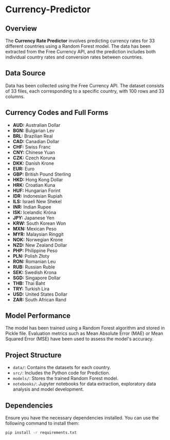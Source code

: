 # Currency-Predictor

## Overview
The **Currency Rate Predictor** involves predicting currency rates for 33 different countries using a Random Forest model. The data has been extracted from the Free Currency API, and the prediction includes both individual country rates and conversion rates between countries.

## Data Source
Data has been collected using the Free Currency API. The dataset consists of 33 files, each corresponding to a specific country, with 100 rows and 33 columns. 

## Currency Codes and Full Forms
- **AUD:** Australian Dollar
- **BGN:** Bulgarian Lev
- **BRL:** Brazilian Real
- **CAD:** Canadian Dollar
- **CHF:** Swiss Franc
- **CNY:** Chinese Yuan
- **CZK:** Czech Koruna
- **DKK:** Danish Krone
- **EUR:** Euro
- **GBP:** British Pound Sterling
- **HKD:** Hong Kong Dollar
- **HRK:** Croatian Kuna
- **HUF:** Hungarian Forint
- **IDR:** Indonesian Rupiah
- **ILS:** Israeli New Shekel
- **INR:** Indian Rupee
- **ISK:** Icelandic Króna
- **JPY:** Japanese Yen
- **KRW:** South Korean Won
- **MXN:** Mexican Peso
- **MYR:** Malaysian Ringgit
- **NOK:** Norwegian Krone
- **NZD:** New Zealand Dollar
- **PHP:** Philippine Peso
- **PLN:** Polish Złoty
- **RON:** Romanian Leu
- **RUB:** Russian Ruble
- **SEK:** Swedish Krona
- **SGD:** Singapore Dollar
- **THB:** Thai Baht
- **TRY:** Turkish Lira
- **USD:** United States Dollar
- **ZAR:** South African Rand

## Model Performance
The model has been trained using a Random Forest algorithm and stored in Pickle file. Evaluation metrics such as Mean Absolute Error (MAE) or Mean Squared Error (MSE) have been used to assess the model's accuracy.

## Project Structure
- `data/`: Contains the datasets for each country.
- `src/`: Includes the Python code for Prediction.
- `models/`: Stores the trained Random Forest model.
- `notebooks/`: Jupyter notebooks for data extraction, exploratory data analysis and model development.

## Dependencies
Ensure you have the necessary dependencies installed. You can use the following command to install them:

```bash
pip install -r requirements.txt
